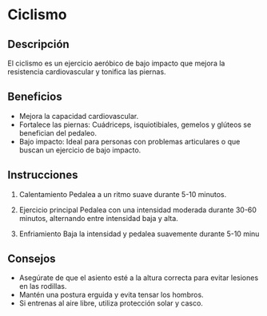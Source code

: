 # Ciclismo

## Descripción
El ciclismo es un ejercicio aeróbico de bajo impacto que mejora la resistencia cardiovascular y tonifica las piernas.

## Beneficios
- Mejora la capacidad cardiovascular.
- Fortalece las piernas: Cuádriceps, isquiotibiales, gemelos y glúteos se benefician del pedaleo.
- Bajo impacto: Ideal para personas con problemas articulares o que buscan un ejercicio de bajo impacto.

## Instrucciones

1. Calentamiento
Pedalea a un ritmo suave durante 5-10 minutos.

2. Ejercicio principal
Pedalea con una intensidad moderada durante 30-60 minutos, alternando entre intensidad baja y alta.

3. Enfriamiento
Baja la intensidad y pedalea suavemente durante 5-10 minu

## Consejos
- Asegúrate de que el asiento esté a la altura correcta para evitar lesiones en las rodillas.
- Mantén una postura erguida y evita tensar los hombros.
- Si entrenas al aire libre, utiliza protección solar y casco.